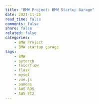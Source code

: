 ```yaml
---
title: "BMW Project: BMW Startup Garage"
date: 2021-11-26
read_time: false
comments: false
share: false
related: false
categories:
    - BMW Project
    - BMW startup garage
tags:
    - BMW
    - pytorch
    - tesorflow
    - flask
    - mysql
    - vue.js
    - pandas
    - AWS RDS
    - AWS EC2
---
```

